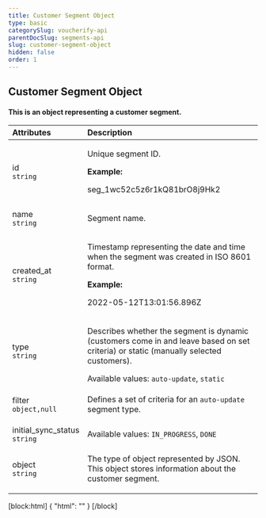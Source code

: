 ```yaml
---
title: Customer Segment Object
type: basic
categorySlug: voucherify-api
parentDocSlug: segments-api
slug: customer-segment-object
hidden: false
order: 1
---
```


## Customer Segment Object
#### This is an object representing a customer segment.

| Attributes |  Description |
|:-----|:--------|
| id</br>`string` | <p>Unique segment ID.</p> **Example:** <p>seg_1wc52c5z6r1kQ81brO8j9Hk2</p> |
| name</br>`string` | <p>Segment name.</p> |
| created_at</br>`string` | <p>Timestamp representing the date and time when the segment was created in ISO 8601 format.</p> **Example:** <p>2022-05-12T13:01:56.896Z</p> |
| type</br>`string` | <p>Describes whether the segment is dynamic (customers come in and leave based on set criteria) or static (manually selected customers).</p> Available values: `auto-update`, `static` |
| filter</br>`object,null` | <p>Defines a set of criteria for an <code>auto-update</code> segment type.</p> |
| initial_sync_status</br>`string` | Available values: `IN_PROGRESS`, `DONE` |
| object</br>`string` | <p>The type of object represented by JSON. This object stores information about the customer segment.</p> |

[block:html]
{
  "html": "<style>\n[title=\"Toggle library\"] { \n  display: none; }\n.LanguagePicker-divider { \n  display: none; }\n.Playground-section3VTXuaYZivJK > .APISectionHeader3LN_-QIR0m7x {\n  display: none; }\n.LanguagePicker-languages1qVVo_v6AlP9 {\n  display: none; }\n.headline-container-article-info2GaOf2jMpV0r {\n  display: none; }\n.APISectionHeader3LN_-QIR0m7x {\n  display: none; }\n.APIResponseSchemaPicker-label3XMQ9E-slNcS {\n  display: none; }\n.PlaygroundC7DInM9NFvBg {\n  display: none; }\n.Modal-Header3VPrQs3MUWWd {\n  display: none; }\n.rm-ReferenceMain .rm-Article {\n  max-width: 2000px; }\n</style>"
}
[/block]
